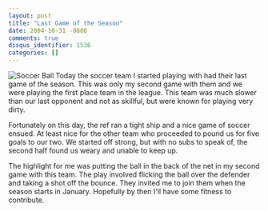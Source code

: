 ```yaml
---
layout: post
title: "Last Game of the Season"
date: 2004-10-31 -0800
comments: true
disqus_identifier: 1536
categories: []
---
```

![Soccer Ball](/images/soccerball.JPG) Today the soccer team I started
playing with had their last game of the season. This was only my second
game with them and we were playing the first place team in the league.
This team was much slower than our last opponent and not as skillful,
but were known for playing very dirty.

Fortunately on this day, the ref ran a tight ship and a nice game of
soccer ensued. At least nice for the other team who proceeded to pound
us for five goals to our two. We started off strong, but with no subs to
speak of, the second half found us weary and unable to keep up.

The highlight for me was putting the ball in the back of the net in my
second game with this team. The play involved flicking the ball over the
defender and taking a shot off the bounce. They invited me to join them
when the season starts in January. Hopefully by then I'll have some
fitness to contribute.

